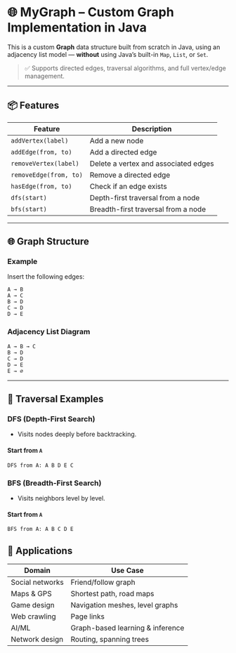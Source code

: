# 🌐 MyGraph – Custom Graph Implementation in Java

This is a custom **Graph** data structure built from scratch in Java, using an adjacency list model — **without** using Java’s built-in `Map`, `List`, or `Set`.

> ✅ Supports directed edges, traversal algorithms, and full vertex/edge management.

---

## 📦 Features

| Feature               | Description                                 |
|----------------------|---------------------------------------------|
| `addVertex(label)`   | Add a new node                              |
| `addEdge(from, to)`  | Add a directed edge                         |
| `removeVertex(label)`| Delete a vertex and associated edges        |
| `removeEdge(from, to)`| Remove a directed edge                     |
| `hasEdge(from, to)`  | Check if an edge exists                     |
| `dfs(start)`         | Depth-first traversal from a node           |
| `bfs(start)`         | Breadth-first traversal from a node         |

---

## 🌐 Graph Structure

### Example

Insert the following edges:

````
A → B
A → C
B → D
C → D
D → E
````
### Adjacency List Diagram

```declarative
A → B → C
B → D
C → D
D → E
E → ∅
```


---

## 🔁 Traversal Examples

### DFS (Depth-First Search)
- Visits nodes deeply before backtracking.

#### Start from `A`

```
DFS from A: A B D E C
```
### BFS (Breadth-First Search)
- Visits neighbors level by level.

#### Start from `A`
```
BFS from A: A B C D E
```
## 🧠 Applications

| Domain           | Use Case                          |
|------------------|-----------------------------------|
| Social networks  | Friend/follow graph               |
| Maps & GPS       | Shortest path, road maps          |
| Game design      | Navigation meshes, level graphs   |
| Web crawling     | Page links                        |
| AI/ML            | Graph-based learning & inference  |
| Network design   | Routing, spanning trees           |


